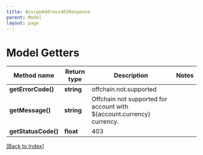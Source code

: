 ```yaml
---
title: AssignAddress403Response
parent: Model
layout: page
---
```


# Model Getters

Method name | Return type | Description | Notes
------------ | ------------- | ------------- | -------------
**getErrorCode()** | **string** | offchain.not.supported |
**getMessage()** | **string** | Offchain not supported for account with ${account.currency} currency. |
**getStatusCode()** | **float** | 403 |

[[Back to Index]](../index.md)
